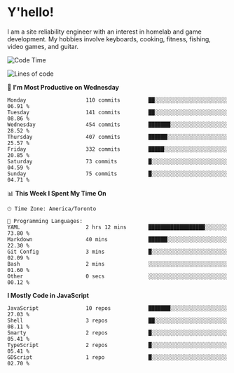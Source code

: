 # Y'hello!
I am a site reliability engineer with an interest in homelab and game development.
My hobbies involve keyboards, cooking, fitness, fishing, video games, and guitar.

<!--START_SECTION:waka-->
![Code Time](http://img.shields.io/badge/Code%20Time-93%20hrs%2035%20mins-blue)

![Lines of code](https://img.shields.io/badge/From%20Hello%20World%20I%27ve%20Written-3.2%20million%20lines%20of%20code-blue)

📅 **I'm Most Productive on Wednesday** 

```text
Monday                   110 commits         ██░░░░░░░░░░░░░░░░░░░░░░░   06.91 % 
Tuesday                  141 commits         ██░░░░░░░░░░░░░░░░░░░░░░░   08.86 % 
Wednesday                454 commits         ███████░░░░░░░░░░░░░░░░░░   28.52 % 
Thursday                 407 commits         ██████░░░░░░░░░░░░░░░░░░░   25.57 % 
Friday                   332 commits         █████░░░░░░░░░░░░░░░░░░░░   20.85 % 
Saturday                 73 commits          █░░░░░░░░░░░░░░░░░░░░░░░░   04.59 % 
Sunday                   75 commits          █░░░░░░░░░░░░░░░░░░░░░░░░   04.71 % 
```


📊 **This Week I Spent My Time On** 

```text
🕑︎ Time Zone: America/Toronto

💬 Programming Languages: 
YAML                     2 hrs 12 mins       ██████████████████░░░░░░░   73.80 % 
Markdown                 40 mins             ██████░░░░░░░░░░░░░░░░░░░   22.30 % 
Git Config               3 mins              █░░░░░░░░░░░░░░░░░░░░░░░░   02.09 % 
Bash                     2 mins              ░░░░░░░░░░░░░░░░░░░░░░░░░   01.60 % 
Other                    0 secs              ░░░░░░░░░░░░░░░░░░░░░░░░░   00.12 % 
```

**I Mostly Code in JavaScript** 

```text
JavaScript               10 repos            ███████░░░░░░░░░░░░░░░░░░   27.03 % 
Shell                    3 repos             ██░░░░░░░░░░░░░░░░░░░░░░░   08.11 % 
Smarty                   2 repos             █░░░░░░░░░░░░░░░░░░░░░░░░   05.41 % 
TypeScript               2 repos             █░░░░░░░░░░░░░░░░░░░░░░░░   05.41 % 
GDScript                 1 repo              █░░░░░░░░░░░░░░░░░░░░░░░░   02.70 % 
```




<!--END_SECTION:waka-->
